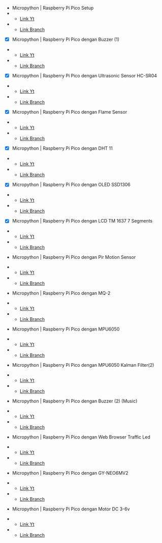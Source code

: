 - Micropython | Raspberry Pi Pico Setup
- - [Link Yt]()
- - [Link Branch](https://github.com/masbuncuy/Raspberry_Pi_Pico_with_Micropython/tree/setup)

- [x] Micropython | Raspberry Pi Pico dengan Buzzer (1)
- - [Link Yt](https://youtu.be/D6jw3QEEI3g)
- - [Link Branch](https://github.com/masbuncuy/Raspberry_Pi_Pico_with_Micropython/tree/with_Buzzer)

- [x] Micropython | Raspberry Pi Pico dengan Ultrasonic Sensor HC-SR04
- - [Link Yt](https://youtu.be/AAvMMJR5_NY)
- - [Link Branch](https://github.com/masbuncuy/Raspberry_Pi_Pico_with_Micropython/tree/with_Ultrasonic_Sensor_HCSR-04)

- [x] Micropython | Raspberry Pi Pico dengan Flame Sensor
- - [Link Yt]()
- - [Link Branch](https://github.com/masbuncuy/Raspberry_Pi_Pico_with_Micropython/tree/with_flame_sensor)

- [x] Micropython | Raspberry Pi Pico dengan DHT 11 
- - [Link Yt](https://youtu.be/RUJwbGRwLro)
- - [Link Branch](https://github.com/masbuncuy/Raspberry_Pi_Pico_with_Micropython/tree/with_DHT-11)

- [x] Micropython | Raspberry Pi Pico dengan OLED SSD1306
- - [Link Yt](https://youtu.be/zU0la7ae7MM)
- - [Link Branch](https://github.com/masbuncuy/Raspberry_Pi_Pico_with_Micropython/tree/with_OLED-SSD1306)

- [x] Micropython | Raspberry Pi Pico dengan LCD TM 1637 7 Segments
- - [Link Yt]()
- - [Link Branch](https://github.com/masbuncuy/Raspberry_Pi_Pico_with_Micropython/tree/with_LCD_TM1637_7Segment)

- Micropython | Raspberry Pi Pico dengan Pir Motion Sensor
- - [Link Yt]()
- - [Link Branch](https://github.com/masbuncuy/Raspberry_Pi_Pico_with_Micropython/tree/with_Pir_Motion_Sensor)

- Micropython | Raspberry Pi Pico dengan MQ-2
- - [Link Yt]()
- - [Link Branch](https://github.com/masbuncuy/Raspberry_Pi_Pico_with_Micropython/tree/with_MQ2)

- Micropython | Raspberry Pi Pico dengan MPU6050
- - [Link Yt]()
- - [Link Branch](https://github.com/masbuncuy/Raspberry_Pi_Pico_with_Micropython/tree/with_MPU6050)

- Micropython | Raspberry Pi Pico dengan MPU6050 Kalman Filter(2)
- - [Link Yt]()
- - [Link Branch]()

- Micropython | Raspberry Pi Pico dengan Buzzer (2) (Music)
- - [Link Yt]()
- - [Link Branch](https://github.com/masbuncuy/Raspberry_Pi_Pico_with_Micropython/tree/with_Buzzer_Music)

- Micropython | Raspberry Pi Pico dengan Web Browser Traffic Led
- - [Link Yt]()
- - [Link Branch]()

- Micropython | Raspberry Pi Pico dengan GY-NEO6MV2
- - [Link Yt]()
- - [Link Branch](https://github.com/masbuncuy/Raspberry_Pi_Pico_with_Micropython/tree/with_GY-NEO6MV2)

- Micropython | Raspberry Pi Pico dengan Motor DC 3-6v
- - [Link Yt]()
- - [Link Branch]()
